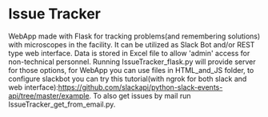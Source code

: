 # Issue Tracker
WebApp made with Flask for tracking problems(and remembering solutions) with microscopes in the facility. It can be utilized as Slack Bot and/or REST type web interface. Data is stored in Excel file to allow 'admin' access for non-technical personnel. Running IssueTracker_flask.py will provide server for those options, for WebApp you can use files in HTML_and_JS folder, to configure slackbot you can try this tutorial(with ngrok for both slack and web interface):https://github.com/slackapi/python-slack-events-api/tree/master/example. To also get issues by mail run IssueTracker_get_from_email.py.
